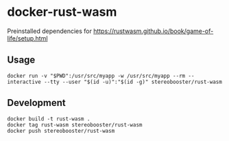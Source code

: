 # docker-rust-wasm

Preinstalled dependencies for https://rustwasm.github.io/book/game-of-life/setup.html

## Usage

```
docker run -v "$PWD":/usr/src/myapp -w /usr/src/myapp --rm --interactive --tty --user "$(id -u)":"$(id -g)" stereobooster/rust-wasm
```

## Development

```
docker build -t rust-wasm .
docker tag rust-wasm stereobooster/rust-wasm
docker push stereobooster/rust-wasm
```